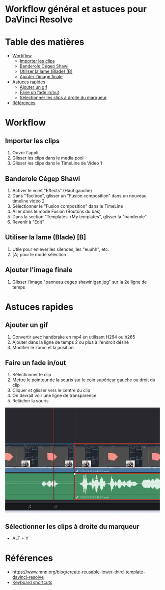 # Workflow général et astuces pour DaVinci Resolve <!-- omit in toc -->

# Table des matières <!-- omit in toc -->
- [Workflow](#workflow)
  - [Importer les clips](#importer-les-clips)
  - [Banderole Cégep Shawi](#banderole-cégep-shawi)
  - [Utiliser la lame (Blade) \[B\]](#utiliser-la-lame-blade-b)
  - [Ajouter l'image finale](#ajouter-limage-finale)
- [Astuces rapides](#astuces-rapides)
  - [Ajouter un gif](#ajouter-un-gif)
  - [Faire un fade in/out](#faire-un-fade-inout)
  - [Sélectionner les clips à droite du marqueur](#sélectionner-les-clips-à-droite-du-marqueur)
- [Références](#références)

# Workflow

## Importer les clips
1. Ouvrir l'appli
2. Glisser les clips dans le media pool
3. Glisser les clips dans le TimeLine de Video 1

## Banderole Cégep Shawi
1. Activer le volet "Effects" (Haut gauche)
2. Dans "Toolbox", glisser un "Fusion composition" dans un nouveau timeline vidéo 2
3. Sélectionner le "Fusion composition" dans le TimeLine
4. Aller dans le mode Fusion (Boutons du bas)
5. Dans la section "Templates->My templates", glisser la "banderole"
7. Revenir à "Edit"

## Utiliser la lame (Blade) [B]
1. Utile pour enlever les silences, les "euuhh", etc.
2. [A] pour le mode sélection

## Ajouter l'image finale
1. Glisser l'image "panneau cegep shawinigan.jpg" sur la 2e ligne de temps

# Astuces rapides

## Ajouter un gif
1. Convertir avec handbrake en mp4 en utilisant H264 ou h265
2. Ajouter dans la ligne de temps 2 ou plus à l'endroit désiré
3. Modifier le zoom et la position

## Faire un fade in/out
1. Sélectionner le clip
2. Mettre le pointeur de la souris sur le coin supérieur gauche ou droit du clip
3. Cliquer et glisser vers le centre du clip
4. On devrait voir une ligne de transparence
5. Relâcher la souris

![Alt text](dr_fade_in.gif)

## Sélectionner les clips à droite du marqueur
- ALT + Y 

# Références
- https://www.mnn.org/blog/create-reusable-lower-third-template-davinci-resolve
- [Keyboard shortcuts](https://motionarray.com/learn/davinci-resolve/davinci-resolve-keyboard-shortcuts/)